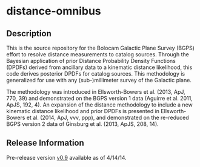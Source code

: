 distance-omnibus
================

## Description

This is the source repository for the Bolocam Galactic Plane Survey (BGPS) effort to resolve distance measurements to catalog sources. Through the Bayesian application of prior Distance Probability Density Functions (DPDFs) derived from ancillary data to a kinematic distance likelihood, this code derives posterior DPDFs for catalog sources. This methodology is generalized for use with any (sub-)millimeter survey of the Galactic plane. 

The methodology was introduced in Ellsworth-Bowers et al. (2013, ApJ, 770, 39) and demonstrated on the BGPS version 1 data (Aguirre et al. 2011, ApJS, 192, 4).  An expansion of the distance methodology to include a new kinematic distance likelihood and prior DPDFs is presented in Ellsworth-Bowers et al. (2014, ApJ, vvv, ppp), and demonstrated on the re-reduced BGPS version 2 data of Ginsburg et al. (2013, ApJS, 208, 14).

## Release Information

Pre-release version [v0.9](https://github.com/tbowers7/distance-omnibus/archive/v0.9.tar.gz) available as of 4/14/14.
